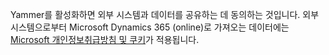 Yammer를 활성화하면 외부 시스템과 데이터를 공유하는 데 동의하는 것입니다. 외부 시스템으로부터 Microsoft Dynamics 365 (online)로 가져오는 데이터에는 [Microsoft 개인정보취급방침 및 쿠키](https://go.microsoft.com/fwlink/p/?LinkID=521839)가 적용됩니다.